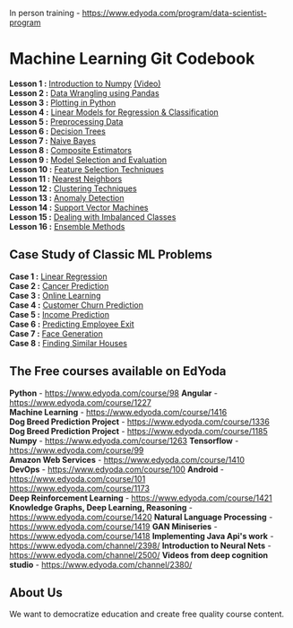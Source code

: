 In person training - https://www.edyoda.com/program/data-scientist-program

# Machine Learning Git Codebook

**Lesson 1 :** [Introduction to Numpy](https://github.com/zekelabs/data-science-complete-tutorial/blob/master/1.%20NumPy.ipynb) [(Video)](https://www.edyoda.com/resources/videolisting/1263/)  
**Lesson 2 :** [Data Wrangling using Pandas](https://github.com/zekelabs/data-science-complete-tutorial/blob/master/2.%20Pandas%20for%20Machine%20Learning.ipynb)  
**Lesson 3 :** [Plotting in Python](https://github.com/zekelabs/data-science-complete-tutorial/blob/master/3.%20Plotting.ipynb)  
**Lesson 4 :** [Linear Models for Regression & Classification](https://github.com/zekelabs/data-science-complete-tutorial/blob/master/4.%20Linear%20Models%20for%20Classification%20%26%20Regression.ipynb)  
**Lesson 5 :** [Preprocessing Data](https://github.com/zekelabs/data-science-complete-tutorial/blob/master/5.%20PreProcessing.ipynb)  
**Lesson 6 :** [Decision Trees](https://github.com/zekelabs/data-science-complete-tutorial/blob/master/6.%20Decision%20Tree.ipynb)  
**Lesson 7 :** [Naive Bayes](https://github.com/zekelabs/data-science-complete-tutorial/blob/master/7.%20Naive%20Bayes.ipynb)  
**Lesson 8 :** [Composite Estimators](https://github.com/zekelabs/data-science-complete-tutorial/blob/master/8.%20Composite%20Estimators%20using%20Pipelines%20%26%20FeatureUnions.ipynb)  
**Lesson 9 :** [Model Selection and Evaluation](https://github.com/zekelabs/data-science-complete-tutorial/blob/master/9.%20Model%20Selection%20%26%20Evaluation.ipynb)  
**Lesson 10 :** [Feature Selection Techniques](https://github.com/zekelabs/data-science-complete-tutorial/blob/master/10.%20Feature%20Selection%20Techniques.ipynb)  
**Lesson 11 :** [Nearest Neighbors](https://github.com/zekelabs/data-science-complete-tutorial/blob/master/11.%20Nearest%20Neighbors.ipynb)  
**Lesson 12 :** [Clustering Techniques](https://github.com/zekelabs/data-science-complete-tutorial/blob/master/12.%20Clustering%20Techniques.ipynb)  
**Lesson 13 :** [Anomaly Detection](https://github.com/zekelabs/data-science-complete-tutorial/blob/master/13.%20Anomaly%20Detection.ipynb)  
**Lesson 14 :** [Support Vector Machines](https://github.com/zekelabs/data-science-complete-tutorial/blob/master/14.%20Support%20Vector%20Machines.ipynb)  
**Lesson 15 :** [Dealing with Imbalanced Classes](https://github.com/zekelabs/data-science-complete-tutorial/blob/master/15.%20Dealing%20with%20Imbalanced%20Classes.ipynb)  
**Lesson 16 :** [Ensemble Methods](https://github.com/zekelabs/data-science-complete-tutorial/blob/master/16.%20Ensemble%20Methods.ipynb)  


## Case Study of Classic ML Problems
**Case 1 :** [Linear Regression](https://github.com/zekelabs/data-science-complete-tutorial/blob/master/LR%20Example.ipynb)  
**Case 2 :** [Cancer Prediction](https://github.com/zekelabs/data-science-complete-tutorial/blob/master/Cancer%20Prediction.ipynb)  
**Case 3 :** [Online Learning](https://github.com/zekelabs/data-science-complete-tutorial/blob/master/Online%20Learning.ipynb)  
**Case 4 :** [Customer Churn Prediction](https://github.com/zekelabs/data-science-complete-tutorial/blob/master/Project%20-%20Customer%20Churn%20Prediction.ipynb)  
**Case 5 :** [Income Prediction](https://github.com/zekelabs/data-science-complete-tutorial/blob/master/Project%20-%20Income%20Prediction.ipynb)  
**Case 6 :** [Predicting Employee Exit](https://github.com/zekelabs/data-science-complete-tutorial/blob/master/Project%20-%20Predicting%20Employee%20Exit.ipynb)  
**Case 7 :** [Face Generation](https://github.com/zekelabs/data-science-complete-tutorial/blob/master/Project%20-%20Face%20Generation.ipynb)  
**Case 8 :** [Finding Similar Houses](https://github.com/zekelabs/data-science-complete-tutorial/blob/master/Project%20-%20Finding%20Similar%20Houses.ipynb)  

## The Free courses available on EdYoda

**Python** - https://www.edyoda.com/course/98 
**Angular** - https://www.edyoda.com/course/1227  
**Machine Learning** - https://www.edyoda.com/course/1416  
**Dog Breed Prediction Project** - https://www.edyoda.com/course/1336  
**Dog Breed Prediction Project** - https://www.edyoda.com/course/1185  
**Numpy** - https://www.edyoda.com/course/1263 
**Tensorflow** - https://www.edyoda.com/course/99  
**Amazon Web Services** - https://www.edyoda.com/course/1410  
**DevOps** - https://www.edyoda.com/course/100 
**Android** -   
https://www.edyoda.com/course/101  
https://www.edyoda.com/course/1173   
**Deep Reinforcement Learning** - https://www.edyoda.com/course/1421  
**Knowledge Graphs, Deep Learning, Reasoning** - https://www.edyoda.com/course/1420 
**Natural Language Processing** - https://www.edyoda.com/course/1419 
**GAN Miniseries** - https://www.edyoda.com/course/1418
**Implementing Java Api's work** - https://www.edyoda.com/channel/2398/ 
**Introduction to Neural Nets** - https://www.edyoda.com/channel/2500/
**Videos from deep cognition studio** - https://www.edyoda.com/channel/2380/  

## About Us
We want to democratize education and create free quality course content.
	
